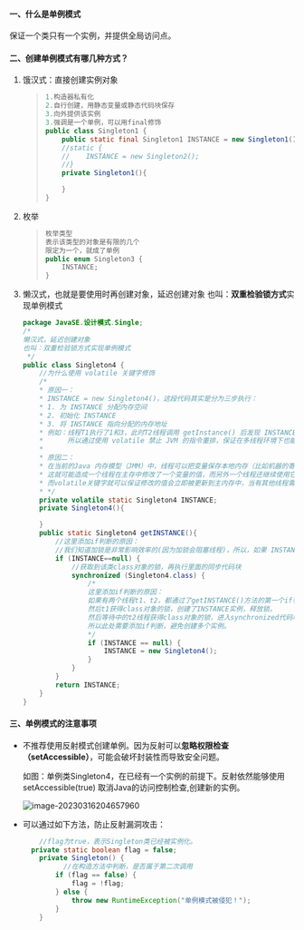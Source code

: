 #### 一、什么是单例模式

保证一个类只有一个实例，并提供全局访问点。

#### 二、创建单例模式有哪几种方式？

1. 饿汉式：直接创建实例对象

   > ```java
   > 1.构造器私有化
   > 2.自行创建，用静态变量或静态代码块保存
   > 3.向外提供该实例
   > 3.强调是一个单例，可以用final修饰
   > public class Singleton1 {
   >     public static final Singleton1 INSTANCE = new Singleton1();
   >     //static {
   >     //    INSTANCE = new Singleton2();
   >     //}    
   >     private Singleton1(){
   > 
   >     }
   > }
   > ```

2. 枚举

   > ```java
   > 枚举类型
   > 表示该类型的对象是有限的几个
   > 限定为一个，就成了单例
   > public enum Singleton3 {
   >     INSTANCE;
   > }
   > ```
   
3. 懒汉式，也就是要使用时再创建对象，延迟创建对象
   也叫：**双重检验锁方式**实现单例模式
   
   ~~~java
   package JavaSE.设计模式.Single;
   /*
   懒汉式，延迟创建对象
   也叫：双重检验锁方式实现单例模式
    */
   public class Singleton4 {
       //为什么使用 volatile 关键字修饰
       /*
       * 原因一：
       * INSTANCE = new Singleton4()，这段代码其实是分为三步执行：
       * 1. 为 INSTANCE 分配内存空间
       * 2. 初始化 INSTANCE
       * 3. 将 INSTANCE 指向分配的内存地址
       * 例如：线程T1执行了1和3，此时T2线程调用 getInstance() 后发现 INSTANCE 不为空，因此直接通过最后一行代码返回 INSTANCE，但是此时的 INSTANCE 还没有被初始化
       *      所以通过使用 volatile 禁止 JVM 的指令重排，保证在多线程环境下也能正常运行。
       *
       * 原因二：
       * 在当前的Java 内存模型（JMM）中，线程可以把变量保存本地内存（比如机器的寄存器）中，而不是直接在主存中进行读写。
       * 这就可能造成一个线程在主存中修改了一个变量的值，而另外一个线程还继续使用它在寄存器中的变量值的拷贝，
       * 而volatile关键字就可以保证修改的值会立即被更新到主内存中，当有其他线程需要读取时，它会去主内存中读取新值。
       * */
       private volatile static Singleton4 INSTANCE;
       private Singleton4(){
   
       }
       public static Singleton4 getINSTANCE(){
           //这里添加if判断的原因：
           //我们知道加锁是非常影响效率的(因为加锁会阻塞线程)，所以，如果 INSTANCE 已经不为null，就可以先判断对象是否已经实例过，再进入 synchronized 代码块
           if (INSTANCE==null) {
               //获取到该类class对象的锁，再执行里面的同步代码块
               synchronized (Singleton4.class) {
                   /*
                   这里添加if判断的原因：
                   如果有两个线程t1、t2，都通过了getINSTANCE()方法的第一个if判断。
                   然后t1获得class对象的锁，创建了INSTANCE实例，释放锁。
                   然后等待中的t2线程获得class对象的锁，进入synchronized代码块，此时若没有下方的if判断，那t2线程也会创建一个实例。
                   所以此处需要添加if判断，避免创建多个实例。
                   */
                   if (INSTANCE == null) {
                       INSTANCE = new Singleton4();
                   }
               }
           }
           return INSTANCE;
       }
   }
   ~~~

#### 三、单例模式的注意事项

* 不推荐使用反射模式创建单例。因为反射可以**忽略权限检查（setAccessible）**，可能会破坏封装性而导致安全问题。

  如图：单例类Singleton4，在已经有一个实例的前提下。反射依然能够使用 setAccessible(true) 取消Java的访问控制检查,创建新的实例。

  ![image-20230316204657960](https://springboot-vue-blog.oss-cn-hangzhou.aliyuncs.com/img-for-typora/image-20230316204657960.png)

* 可以通过如下方法，防止反射漏洞攻击：

  ~~~java
      //flag为true，表示Singleton类已经被实例化。
  	private static boolean flag = false;
      private Singleton() {
    		//在构造方法中判断，是否属于第二次调用
          if (flag == false) {
              flag = !flag;
          } else {
              throw new RuntimeException("单例模式被侵犯！");
          }
      }
  ~~~

